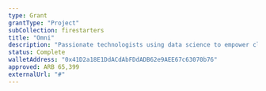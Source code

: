 ```yaml
---
type: Grant
grantType: "Project"
subCollection: firestarters
title: "Omni"
description: "Passionate technologists using data science to empower clients, leveraging expertise in statistics, computer science, and business."
status: Complete
walletAddress: "0x41D2a18E1DdACdAbFDdADB62e9AEE67c63070b76"
approved: ARB 65,399
externalUrl: "#"
---
```

